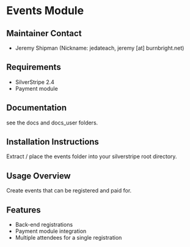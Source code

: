 # Events Module
    
## Maintainer Contact   

 * Jeremy Shipman (Nickname: jedateach, jeremy [at] burnbright.net)

## Requirements

 * SilverStripe 2.4
 * Payment module
 
## Documentation

see the docs and docs_user folders.

## Installation Instructions

Extract / place the events folder into your silverstripe root directory.

## Usage Overview

Create events that can be registered and paid for.

## Features

 * Back-end registrations
 * Payment module integration
 * Multiple attendees for a single registration